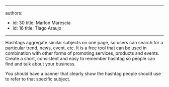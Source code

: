 

---
authors:
  - id: 30
    title: Marlon Marescia
  - id: 16
    title: Tiago Araujo
---




<span class='intro'> Hashtags aggregate similar subjects on one page, so users can search for a particular trend, news, event, etc. It is a free tool that can be used in combination with other forms of promoting services, products and events. Create a short, consistent and easy to remember hashtag so people can find and&#160;talk about your business.​ </span>

<p>​You should have a banner that clearly show the hashtag people should use to refer to that specific subject.​</p>


